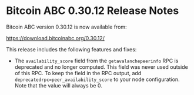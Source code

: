 # Bitcoin ABC 0.30.12 Release Notes

Bitcoin ABC version 0.30.12 is now available from:

  <https://download.bitcoinabc.org/0.30.12/>

This release includes the following features and fixes:
 - The `availability_score` field from the `getavalanchepeerinfo` RPC is
   deprecated and no longer computed. This field was never used outside of this
   RPC. To keep the field in the RPC output, add
   `deprecatedrpc=peer_availability_score` to your node configuration. Note that
   the value will always be 0.
